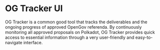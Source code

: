 # OG Tracker UI

OG Tracker is a common good tool that tracks the deliverables and the ongoing progress of approved OpenGov referenda. By continuously monitoring all approved proposals on Polkadot, OG Tracker provides quick access to essential information through a very user-friendly and easy-to-navigate interface.